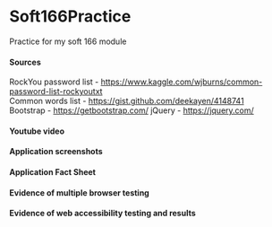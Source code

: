 # Soft166Practice
Practice for my soft 166 module

#### Sources
RockYou password list - https://www.kaggle.com/wjburns/common-password-list-rockyoutxt<br>
Common words list - https://gist.github.com/deekayen/4148741<br>
Bootstrap - https://getbootstrap.com/
jQuery - https://jquery.com/

#### Youtube video

#### Application screenshots

#### Application Fact Sheet

#### Evidence of multiple browser testing

#### Evidence of web accessibility testing and results

